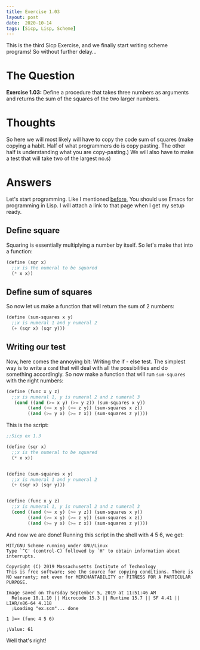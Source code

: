 ```yaml
---
title: Exercise 1.03
layout: post
date:  2020-10-14
tags: [Sicp, Lisp, Scheme]
---
```


This is the third Sicp Exercise, and we finally start writing scheme programs!
So without further delay...

# The Question

**Exercise 1.03:** Define a procedure that takes three numbers as arguments
and returns the sum of the squares of the two larger numbers.

# Thoughts

So here we will most likely will have to copy the code sum of  squares (make copying a habit. Half of what programmers do is copy pasting. The other half is understanding 
what you are copy-pasting.) We will also have to make a test that will take two of the
largest no.s)

# Answers

Let's start programming. Like I mentioned [before](https://benjamin-philip.github.io/2020-10-13-sicp-ex-1.1), You should use Emacs for programming in Lisp.
I will attach a link to that page when I get my setup ready.

## Define square

Squaring is essentially multiplying a number by itself.
So let's make that into a function:

```scheme
(define (sqr x)
  ;;x is the numeral to be squared
  (* x x))
```

## Define sum of squares

So now let us make a function that will return the sum of 2 numbers:

```scheme
(define (sum-squares x y)
  ;;x is numeral 1 and y numeral 2
  (+ (sqr x) (sqr y)))
```

## Writing our test

Now, here comes the annoying bit: Writing the if - else test.
The simplest way is to write a `cond` that will deal with all the possibilities
and do something accordingly. So now make a function that will run `sum-squares`
with the right numbers:

```scheme
(define (func x y z)
  ;;x is numeral 1, y is numeral 2 and z numeral 3
   (cond ((and (>= x y) (>= y z)) (sum-squares x y))
        ((and (>= x y) (>= z y)) (sum-squares x z))
        ((and (>= y x) (>= z x)) (sum-squares z y))))
```

This is the script:

```scheme
;;Sicp ex 1.3

(define (sqr x)
  ;;x is the numeral to be squared
  (* x x))


(define (sum-squares x y)
  ;;x is numeral 1 and y numeral 2
  (+ (sqr x) (sqr y)))


(define (func x y z)
  ;;x is numeral 1, y is numeral 2 and z numeral 3
  (cond ((and (>= x y) (>= y z)) (sum-squares x y))
        ((and (>= x y) (>= z y)) (sum-squares x z))
        ((and (>= y x) (>= z x)) (sum-squares z y))))
```

And now we are done! Running this script in the shell with 4 5 6, we get:
```
MIT/GNU Scheme running under GNU/Linux
Type `^C' (control-C) followed by `H' to obtain information about interrupts.

Copyright (C) 2019 Massachusetts Institute of Technology
This is free software; see the source for copying conditions. There is NO warranty; not even for MERCHANTABILITY or FITNESS FOR A PARTICULAR PURPOSE.

Image saved on Thursday September 5, 2019 at 11:51:46 AM
  Release 10.1.10 || Microcode 15.3 || Runtime 15.7 || SF 4.41 || LIAR/x86-64 4.118
  ;Loading "ex.scm"... done

1 ]=> (func 4 5 6)

;Value: 61
```

Well that's right!

